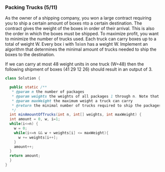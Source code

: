 ### Packing Trucks (5/11)

As the owner of a shipping company, you won a large contract requiring you to ship a certain amount of boxes nto a certain destination. 
The contract gives the weight of the boxes in order of their arrival. 
This is also the order in which the boxes must be shipped. 
To maximize profit, you want to minimize the number of trucks used. 
Each truck can carry boxes up to a total of weight W. Every box i with 1≤i≤n has a weight W.
Implement an algorithm that determines the minimal amount of trucks needed to ship the boxes to the destination.

If we can carry at most 48 weight units in one truck (W=48) then the following shipment of boxes (41 29 12 26) should result in an output of 3.

```java
class Solution {

  public static /**
   * @param n the number of packages
   * @param weights the weights of all packages 1 through n. Note that weights[0] should be ignored!
   * @param maxWeight the maximum weight a truck can carry
   * @return the minimal number of trucks required to ship the packages _in the given order_.
   */
  int minAmountOfTrucks(int n, int[] weights, int maxWeight) {
  int amount = 0, w, i=1;
  while(i<=n) {
    w = 0;
    while(i<=n && w + weights[i] <= maxWeight){
      w += weights[i++];
    }
    amount++;
  }
  return amount;
  }
}
```
